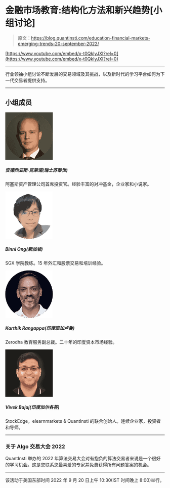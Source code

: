 # 金融市场教育:结构化方法和新兴趋势[小组讨论]

> 原文：<https://blog.quantinsti.com/education-financial-markets-emerging-trends-20-september-2022/>

[https://www.youtube.com/embed/x-t0QkIyJXI?rel=0](https://www.youtube.com/embed/x-t0QkIyJXI?rel=0)

* * *

行业领袖小组讨论不断发展的交易领域及其挑战，以及新时代的学习平台如何为下一代交易者提供支持。

* * *

## 小组成员

![Andreas Clenow](img/86970759a5a88382d0ef209f35e86bbc.png "Andreas Clenow")

##### 安德烈亚斯·克莱诺(瑞士苏黎世)

阿塞斯资产管理公司首席投资官。经验丰富的对冲基金，企业家和小说家。

![Binni Ong](img/21c1bf5d76f4ff2028741b547a32d63b.png "Binni Ong")

##### Binni Ong(新加坡)

SGX 学院教练。15 年外汇和股票交易和培训经验。

![Karthik Rangappa](img/6e898ea5176b797f7e704c63d7ed869d.png "Karthik Rangappa")

##### Karthik Rangappa(印度班加卢鲁)

Zerodha 教育服务副总裁。二十年的印度资本市场经验。

![Vivek Bajaj](img/d30742fb11cafb9a64e872d802d9f530.png "Vivek Bajaj")

##### Vivek Bajaj(印度加尔各答)

StockEdge，elearnmarkets & QuantInsti 的联合创始人。连续企业家，投资者和导师。

* * *

### 关于 Algo 交易大会 2022

QuantInsti 举办的 2022 年算法交易大会对有抱负的算法交易者来说是一个很好的学习机会。这是您联系您最喜爱的专家并免费获得所有问题答案的机会。

* * *

该活动于美国东部时间 2022 年 9 月 20 日上午 10:30(IST 时间晚上 8:00)举行。